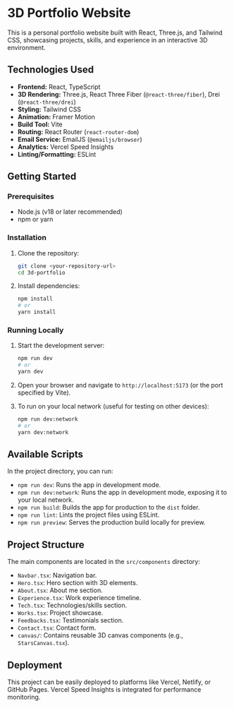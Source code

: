 # 3D Portfolio Website

This is a personal portfolio website built with React, Three.js, and Tailwind CSS, showcasing projects, skills, and experience in an interactive 3D environment.

## Technologies Used

-   **Frontend:** React, TypeScript
-   **3D Rendering:** Three.js, React Three Fiber (`@react-three/fiber`), Drei (`@react-three/drei`)
-   **Styling:** Tailwind CSS
-   **Animation:** Framer Motion
-   **Build Tool:** Vite
-   **Routing:** React Router (`react-router-dom`)
-   **Email Service:** EmailJS (`@emailjs/browser`)
-   **Analytics:** Vercel Speed Insights
-   **Linting/Formatting:** ESLint

## Getting Started

### Prerequisites

-   Node.js (v18 or later recommended)
-   npm or yarn

### Installation

1.  Clone the repository:
    ```bash
    git clone <your-repository-url>
    cd 3d-portfolio
    ```
2.  Install dependencies:
    ```bash
    npm install
    # or
    yarn install
    ```

### Running Locally

1.  Start the development server:
    ```bash
    npm run dev
    # or
    yarn dev
    ```
2.  Open your browser and navigate to `http://localhost:5173` (or the port specified by Vite).

3.  To run on your local network (useful for testing on other devices):
    ```bash
    npm run dev:network
    # or
    yarn dev:network
    ```

## Available Scripts

In the project directory, you can run:

-   `npm run dev`: Runs the app in development mode.
-   `npm run dev:network`: Runs the app in development mode, exposing it to your local network.
-   `npm run build`: Builds the app for production to the `dist` folder.
-   `npm run lint`: Lints the project files using ESLint.
-   `npm run preview`: Serves the production build locally for preview.

## Project Structure

The main components are located in the `src/components` directory:

-   `Navbar.tsx`: Navigation bar.
-   `Hero.tsx`: Hero section with 3D elements.
-   `About.tsx`: About me section.
-   `Experience.tsx`: Work experience timeline.
-   `Tech.tsx`: Technologies/skills section.
-   `Works.tsx`: Project showcase.
-   `Feedbacks.tsx`: Testimonials section.
-   `Contact.tsx`: Contact form.
-   `canvas/`: Contains reusable 3D canvas components (e.g., `StarsCanvas.tsx`).

## Deployment

This project can be easily deployed to platforms like Vercel, Netlify, or GitHub Pages. Vercel Speed Insights is integrated for performance monitoring.
